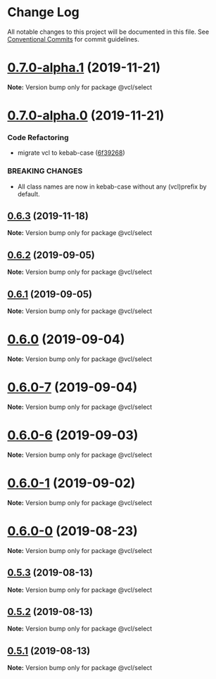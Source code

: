 # Change Log

All notable changes to this project will be documented in this file.
See [Conventional Commits](https://conventionalcommits.org) for commit guidelines.

# [0.7.0-alpha.1](https://github.com/vcl/select/compare/v0.7.0-alpha.0...v0.7.0-alpha.1) (2019-11-21)

**Note:** Version bump only for package @vcl/select





# [0.7.0-alpha.0](https://github.com/vcl/select/compare/v0.6.2...v0.7.0-alpha.0) (2019-11-21)


### Code Refactoring

* migrate vcl to kebab-case ([6f39268](https://github.com/vcl/select/commit/6f39268fe95b3f48d44da527e7e283e97eca04cd))


### BREAKING CHANGES

* All class names are now in kebab-case without any (vcl)prefix by default.





## [0.6.3](https://github.com/vcl/select/compare/v0.6.2...v0.6.3) (2019-11-18)

**Note:** Version bump only for package @vcl/select





## [0.6.2](https://github.com/vcl/select/compare/v0.6.1...v0.6.2) (2019-09-05)

**Note:** Version bump only for package @vcl/select





## [0.6.1](https://github.com/vcl/select/compare/v0.6.0...v0.6.1) (2019-09-05)

**Note:** Version bump only for package @vcl/select





# [0.6.0](https://github.com/vcl/select/compare/v0.6.0-7...v0.6.0) (2019-09-04)

**Note:** Version bump only for package @vcl/select





# [0.6.0-7](https://github.com/vcl/select/compare/v0.6.0-5...v0.6.0-7) (2019-09-04)

**Note:** Version bump only for package @vcl/select





# [0.6.0-6](https://github.com/vcl/select/compare/v0.6.0-5...v0.6.0-6) (2019-09-03)

**Note:** Version bump only for package @vcl/select





# [0.6.0-1](https://github.com/vcl/select/compare/v0.6.0-0...v0.6.0-1) (2019-09-02)

**Note:** Version bump only for package @vcl/select





# [0.6.0-0](https://github.com/vcl/select/compare/v0.5.4...v0.6.0-0) (2019-08-23)

**Note:** Version bump only for package @vcl/select





## [0.5.3](https://github.com/vcl/select/compare/v0.5.1...v0.5.3) (2019-08-13)

**Note:** Version bump only for package @vcl/select





## [0.5.2](https://github.com/vcl/select/compare/v0.5.1...v0.5.2) (2019-08-13)

**Note:** Version bump only for package @vcl/select





## [0.5.1](https://github.com/vcl/select/compare/v0.5.0...v0.5.1) (2019-08-13)

**Note:** Version bump only for package @vcl/select
